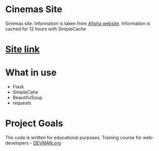 # Cinemas Site

Sinemas site. Information is taken from [Afisha website](https://afisha.ru). Informaiton is cached for 12 hours with SimpleCache

# [Site link](https://http://cinema-site-25.herokuapp.com/)

# What in use
- Flask
- SimpleCahe
- BeautifulSoup
- requests

# Project Goals

The code is written for educational purposes. Training course for web-developers - [DEVMAN.org](https://devman.org)
